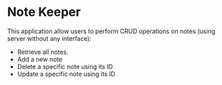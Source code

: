 # Note Keeper
This application allow users to perform CRUD operations on notes (using server without any interface): 
* Retrieve all notes.
* Add a new note
* Delete a specific note using its ID
* Update a specific note using its ID
